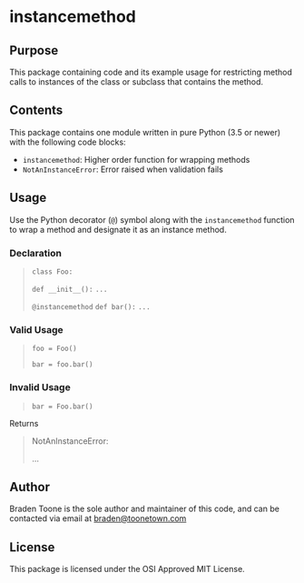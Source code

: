 # instancemethod

## Purpose

This package containing code and its example usage for restricting
method calls to instances of the class or subclass that contains the
method.

## Contents

This package contains one module written in pure Python (3.5 or newer)
with the following code blocks:
- `instancemethod`: Higher order function for wrapping methods
- `NotAnInstanceError`: Error raised when validation fails

## Usage

Use the Python decorator (`@`) symbol along with the `instancemethod`
function to wrap a method and designate it as an instance method.

### Declaration

>`class Foo:`
> 
>    `def __init__():`
>        `...`
>     
>    `@instancemethod`
>    `def bar():`
>        `...`

### Valid Usage

>`foo = Foo()`
> 
>`bar = foo.bar()`

### Invalid Usage

>`bar = Foo.bar()`

Returns

> NotAnInstanceError:
>
> ...

## Author

Braden Toone is the sole author and maintainer of this code, and can
be contacted via email at braden@toonetown.com

## License

This package is licensed under the OSI Approved MIT License.